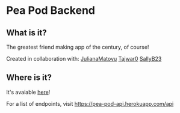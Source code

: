 # Pea Pod Backend

## What is it?

The greatest friend making app of the century, of course!

Created in collaboration with:
[JulianaMatovu](https://github.com/JulianaMatovu)
[Tajwar0](https://github.com/Tajwar0)
[SallyB23](https://github.com/SallyB23)

## Where is it?

It's avaiable [here](https://pea-pod-api.herokuapp.com/)!

For a list of endpoints, visit https://pea-pod-api.herokuapp.com/api